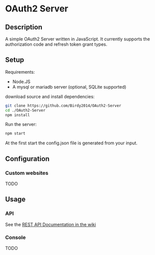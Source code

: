 # OAuth2 Server
## Description

A simple OAuth2 Server written in JavaScript. It currently supports the authorization code and refresh token grant types.

## Setup
Requirements:

- Node.JS
- A mysql or mariadb server (optional, SQLite supported)

download source and install dependencies:
```bash
git clone https://github.com/Birdy2014/OAuth2-Server
cd ./OAuth2-Server
npm install
```

Run the server:
```bash
npm start
```

At the first start the config.json file is generated from your input.

## Configuration

### Custom websites

TODO

## Usage

### API

See the [REST API Documentation in the wiki](https://github.com/Birdy2014/OAuth2-Server/wiki/REST-API)

### Console

TODO